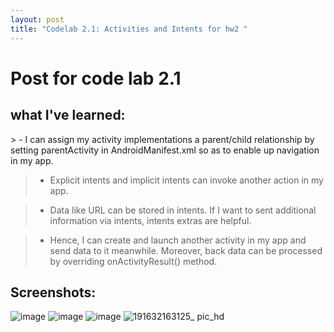 ```yaml
---
layout: post
title: "Codelab 2.1: Activities and Intents for hw2 "
---
```


<h1>Post for code lab 2.1</h1>

<h2>what I've learned:</h2>
> - I can assign my activity implementations a parent/child relationship by setting parentActivity in AndroidManifest.xml so as to enable up navigation in my app.

> - Explicit intents and implicit intents can invoke another action in my app.

> - Data like URL can be stored in intents. If I want to sent additional information via intents, intents extras are helpful.

> - Hence, I can create and launch another activity in my app and send data to it meanwhile. Moreover, back data can be processed by overriding onActivityResult() method.

## Screenshots:
![image](https://user-images.githubusercontent.com/77960108/134224409-7b53fcc7-1832-4b59-bd0d-7b54cbc206a6.png)
![image](https://user-images.githubusercontent.com/77960108/134224430-f7a0b0cd-f6cd-434e-9db7-4e8b17c60347.png)
![image](https://user-images.githubusercontent.com/77960108/134224476-5ebcbc80-fe24-4525-9c05-abeb632d84f9.png)
![191632163125_ pic_hd](https://user-images.githubusercontent.com/77960108/134224540-2bcb0a1d-8fe5-49b0-8683-932cb2b44238.jpg)
